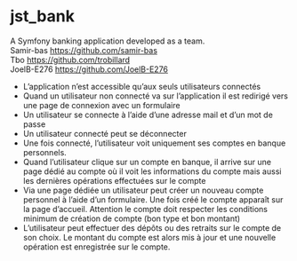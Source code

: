 # jst_bank
A Symfony banking application developed as a team.  
Samir-bas https://github.com/samir-bas  
Tbo https://github.com/trobillard  
JoelB-E276 https://github.com/JoelB-E276

- L’application n’est accessible qu’aux seuls utilisateurs connectés
- Quand un utilisateur non connecté va sur l’application il est redirigé vers une page de connexion
avec un formulaire
- Un utilisateur se connecte à l’aide d’une adresse mail et d’un mot de passe
- Un utilisateur connecté peut se déconnecter
- Une fois connecté, l’utilisateur voit uniquement ses comptes en banque personnels.
- Quand l’utilisateur clique sur un compte en banque, il arrive sur une page dédié au compte où il
voit les informations du compte mais aussi les dernières opérations effectuées sur le compte
- Via une page dédiée un utilisateur peut créer un nouveau compte personnel à l’aide d’un
formulaire. Une fois créé le compte apparaît sur la page d’accueil. Attention le compte doit
respecter les conditions minimum de création de compte (bon type et bon montant)
- L’utilisateur peut effectuer des dépôts ou des retraits sur le compte de son choix. Le montant du
compte est alors mis à jour et une nouvelle opération est enregistrée sur le compte.
